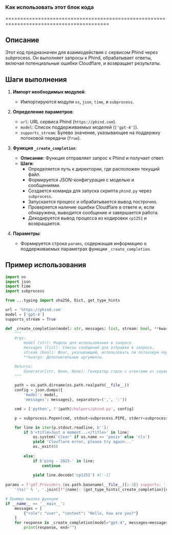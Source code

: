 ### Как использовать этот блок кода
=========================================================================================

Описание
-------------------------
Этот код предназначен для взаимодействия с сервисом Phind через subprocess. Он выполняет запросы к Phind, обрабатывает ответы, включая потенциальные ошибки Cloudflare, и возвращает результаты.

Шаги выполнения
-------------------------
1. **Импорт необходимых модулей**:
   - Импортируются модули `os`, `json`, `time`, и `subprocess`.

2. **Определение параметров**:
   - `url`: URL сервиса Phind (`https://phind.com`).
   - `model`: Список поддерживаемых моделей (`['gpt-4']`).
   - `supports_stream`: Булево значение, указывающее на поддержку потоковой передачи (`True`).

3. **Функция `_create_completion`**:
   - **Описание**: Функция отправляет запрос к Phind и получает ответ.
   - **Шаги**:
     - Определяется путь к директории, где расположен текущий файл.
     - Формируется JSON-конфигурация с моделью и сообщениями.
     - Создается команда для запуска скрипта `phind.py` через `subprocess`.
     - Запускается процесс и обрабатывается вывод построчно.
     - Проверяется наличие ошибки Cloudflare в ответе и, если обнаружена, выводится сообщение и завершается работа.
     - Декодируется вывод процесса из кодировки `cp1251` и возвращается.

4. **Параметры**:
   - Формируется строка `params`, содержащая информацию о поддерживаемых параметрах функции `_create_completion`.

Пример использования
-------------------------

```python
import os
import json
import time
import subprocess

from ...typing import sha256, Dict, get_type_hints

url = 'https://phind.com'
model = ['gpt-4']
supports_stream = True

def _create_completion(model: str, messages: list, stream: bool, **kwargs):
    """
    Args:
        model (str): Модель для использования в запросе.
        messages (list): Список сообщений для отправки в запросе.
        stream (bool): Флаг, указывающий, использовать ли потоковую передачу.
        **kwargs: Дополнительные аргументы.

    Returns:
        Generator[str, None, None]: Генератор строк с ответами от сервиса.
    """

    path = os.path.dirname(os.path.realpath(__file__))
    config = json.dumps({
        'model': model,
        'messages': messages}, separators=(',', ':'))

    cmd = ['python', f'{path}/helpers/phind.py', config]

    p = subprocess.Popen(cmd, stdout=subprocess.PIPE, stderr=subprocess.STDOUT)

    for line in iter(p.stdout.readline, b''):
        if b'<title>Just a moment...</title>' in line:
            os.system('clear' if os.name == 'posix' else 'cls')
            yield 'Clouflare error, please try again...'
            os._exit(0)
        
        else:
            if b'ping - 2023-' in line:
                continue
            
            yield line.decode('cp1251') #[:-1]
            
params = f'g4f.Providers.{os.path.basename(__file__)[:-3]} supports: ' + \
    '(%s)' % ', '.join([f"{name}: {get_type_hints(_create_completion)[name].__name__}" for name in _create_completion.__code__.co_varnames[:_create_completion.__code__.co_argcount]])

# Пример вызова функции
if __name__ == '__main__':
    messages = [
        {"role": "user", "content": "Hello, how are you?"}
    ]
    for response in _create_completion(model="gpt-4", messages=messages, stream=True):
        print(response, end="")